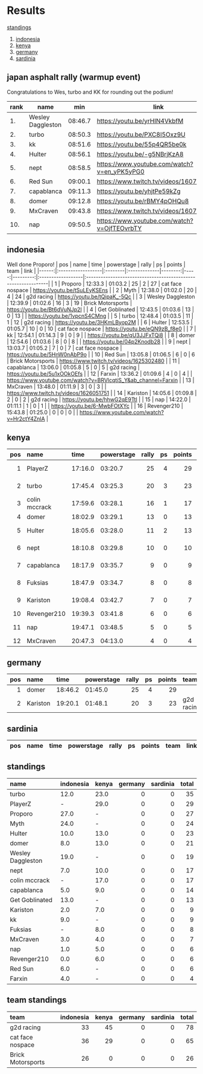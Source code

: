
# Results

[standings](https://github.com/xlsrln/cat/blob/main/results.md#standings)

1. [indonesia](https://github.com/xlsrln/cat/blob/main/results.md#indonesia)
2. [kenya](https://github.com/xlsrln/cat/blob/main/results.md#kenya)
3. [germany](https://github.com/xlsrln/cat/blob/main/results.md#germany)
4. [sardinia](https://github.com/xlsrln/cat/blob/main/results.md#sardinia)

## japan asphalt rally (warmup event)

Congratulations to Wes, turbo and KK for rounding out the podium!

| rank | name              | min     | link                                         |
| ---- | ----------------- | ------- | -------------------------------------------- |
| 1.   | Wesley Daggleston | 08:46.7 | https://youtu.be/yrHIN4VkbfM                 |
| 2.   | turbo             | 08:50.3 | https://youtu.be/PXC8I5Oxz9U                 |
| 3.   | kk                | 08:51.6 | https://youtu.be/55p4QR5be0k                 |
| 4.   | Hulter            | 08:56.1 | https://youtu.be/-g5NBrjKzA8                 |
| 5.   | nept              | 08:58.5 | https://www.youtube.com/watch?v=en_yPK5yPG0 |
| 6.   | Red Sun           | 09:00.1 | https://www.twitch.tv/videos/1607608745      |
| 7.   | capablanca	   | 09:11.3 | https://youtu.be/yhjtPe59kZg
| 8.   | domer             | 09:12.8 | https://youtu.be/rBMY4pOHQu8                 |
| 9.   | MxCraven          | 09:43.8 | https://www.twitch.tv/videos/1607365265      |
|10.   | nap               | 09:50.5 | https://www.youtube.com/watch?v=OjfTEOvrbTY  |

## indonesia
Well done Proporo!
|   pos | name              | time    | powerstage   |   rally |   ps |   points | team              | link                                                          |
|------:|:------------------|:--------|:-------------|--------:|-----:|---------:|:------------------|:--------------------------------------------------------------|
|     1 | Proporo           | 12:33.3 | 01:03.2      |      25 |    2 |       27 | cat face nospace  | https://youtu.be/tSuLEyKSEns                                  |
|     2 | Myth              | 12:38.0 | 01:02.0      |      20 |    4 |       24 | g2d racing        | https://youtu.be/tQipaK_-5Qc                                  |
|     3 | Wesley Daggleston | 12:39.9 | 01:02.6      |      16 |    3 |       19 | Brick Motorsports | https://youtu.be/Bt6dVuNJp2I                                  |
|     4 | Get Goblinated    | 12:43.5 | 01:03.6      |      13 |    0 |       13 |                   | https://youtu.be/1vpcnS4CMng                                  |
|     5 | turbo             | 12:48.4 | 01:03.5      |      11 |    1 |       12 | g2d racing        | https://youtu.be/3HKmLByop2M                                  |
|     6 | Hulter            | 12:53.5 | 01:05.7      |      10 |    0 |       10 | cat face nospace  | https://youtu.be/eQN9zB_f8e0                                  |
|     7 | kk                | 12:54.1 | 01:14.3      |       9 |    0 |        9 |                   | https://youtu.be/qU3JJFxTQj8                                  |
|     8 | domer             | 12:54.6 | 01:03.6      |       8 |    0 |        8 |                   | https://youtu.be/04p2Knodb28                                  |
|     9 | nept              | 13:03.7 | 01:05.2      |       7 |    0 |        7 | cat face nospace  | https://youtu.be/5HnW0nAbP9o                                  |
|    10 | Red Sun           | 13:05.8 | 01:06.5      |       6 |    0 |        6 | Brick Motorsports | https://www.twitch.tv/videos/1625302480                       |
|    11 | capablanca        | 13:06.0 | 01:05.8      |       5 |    0 |        5 | g2d racing        | https://youtu.be/5u1xOOkOEfs                                  |
|    12 | Farxin            | 13:36.2 | 01:09.6      |       4 |    0 |        4 |                   | https://www.youtube.com/watch?v=BRVlcqtiS_Y&ab_channel=Farxin |
|    13 | MxCraven          | 13:48.0 | 01:11.9      |       3 |    0 |        3 |                   | https://www.twitch.tv/videos/1626051751                       |
|    14 | Kariston          | 14:05.6 | 01:09.8      |       2 |    0 |        2 | g2d racing        | https://youtu.be/hhwG2qE9TtI                                  |
|    15 | nap               | 14:22.0 | 01:11.1      |       1 |    0 |        1 |                   | https://youtu.be/6-MwbFOtXYc                                  |
|    16 | Revenger210       | 15:43.8 | 01:25.0      |       0 |    0 |        0 |                   | https://www.youtube.com/watch?v=Hr2ctY4ZnlA                   |
## kenya

|   pos | name          | time    | powerstage   |   rally |   ps |   points | team             | link                                                           |
|------:|:--------------|:--------|:-------------|--------:|-----:|---------:|:-----------------|:---------------------------------------------------------------|
|     1 | PlayerZ       | 17:16.0 | 03:20.7      |      25 |    4 |       29 | g2d racing       | https://youtu.be/s8S5dyTnNpc                                   |
|     2 | turbo         | 17:45.4 | 03:25.3      |      20 |    3 |       23 | g2d racing       | https://youtu.be/6bVu7oTrAZw                                   |
|     3 | colin mccrack | 17:59.6 | 03:28.1      |      16 |    1 |       17 | g2d racing       | https://www.youtube.com/watch?v=l2Ee3kN6a68                    |
|     4 | domer         | 18:02.9 | 03:29.1      |      13 |    0 |       13 |                  | https://youtu.be/URIfE1vL-jg                                   |
|     5 | Hulter        | 18:05.6 | 03:28.0      |      11 |    2 |       13 | cat face nospace | https://youtu.be/gq6DhNcpZBI                                   |
|     6 | nept          | 18:10.8 | 03:29.8      |      10 |    0 |       10 | cat face nospace | https://youtu.be/M4o2sSYBvZA                                   |
|     7 | capablanca    | 18:17.9 | 03:35.7      |       9 |    0 |        9 | g2d racing       | https://youtu.be/4JeB7fbzCcU                                   |
|     8 | Fuksias       | 18:47.9 | 03:34.7      |       8 |    0 |        8 |                  | https://www.youtube.com/watch?v=E4qFigjDs0o&ab_channel=Fuksias |
|     9 | Kariston      | 19:08.4 | 03:42.7      |       7 |    0 |        7 | g2d racing       | https://youtu.be/Pzj3KO2ei70                                   |
|    10 | Revenger210   | 19:39.3 | 03:41.8      |       6 |    0 |        6 |                  | https://youtu.be/sx25UhSl3wI                                   |
|    11 | nap           | 19:47.1 | 03:48.5      |       5 |    0 |        5 |                  | https://www.youtube.com/watch?v=GraQJSZkVI0                    |
|    12 | MxCraven      | 20:47.3 | 04:13.0      |       4 |    0 |        4 |                  | https://www.twitch.tv/videos/1635003671                        |
## germany

|   pos | name     | time    | powerstage   |   rally |   ps |   points | team       | link                                        |
|------:|:---------|:--------|:-------------|--------:|-----:|---------:|:-----------|:--------------------------------------------|
|     1 | domer    | 18:46.2 | 01:45.0      |      25 |    4 |       29 |            | https://youtu.be/JnGVx8PXmfA                |
|     2 | Kariston | 19:20.1 | 01:48.1      |      20 |    3 |       23 | g2d racing | https://www.youtube.com/watch?v=5yLjyDsE6HM |
## sardinia

| pos   | name   | time   | powerstage   | rally   | ps   | points   | team   | link   |
|-------|--------|--------|--------------|---------|------|----------|--------|--------|
## standings
| name              | indonesia   | kenya   |   germany |   sardinia |   total |
|:------------------|:------------|:--------|----------:|-----------:|--------:|
| turbo             | 12.0        | 23.0    |         0 |          0 |      35 |
| PlayerZ           | -           | 29.0    |         0 |          0 |      29 |
| Proporo           | 27.0        | -       |         0 |          0 |      27 |
| Myth              | 24.0        | -       |         0 |          0 |      24 |
| Hulter            | 10.0        | 13.0    |         0 |          0 |      23 |
| domer             | 8.0         | 13.0    |         0 |          0 |      21 |
| Wesley Daggleston | 19.0        | -       |         0 |          0 |      19 |
| nept              | 7.0         | 10.0    |         0 |          0 |      17 |
| colin mccrack     | -           | 17.0    |         0 |          0 |      17 |
| capablanca        | 5.0         | 9.0     |         0 |          0 |      14 |
| Get Goblinated    | 13.0        | -       |         0 |          0 |      13 |
| Kariston          | 2.0         | 7.0     |         0 |          0 |       9 |
| kk                | 9.0         | -       |         0 |          0 |       9 |
| Fuksias           | -           | 8.0     |         0 |          0 |       8 |
| MxCraven          | 3.0         | 4.0     |         0 |          0 |       7 |
| nap               | 1.0         | 5.0     |         0 |          0 |       6 |
| Revenger210       | 0.0         | 6.0     |         0 |          0 |       6 |
| Red Sun           | 6.0         | -       |         0 |          0 |       6 |
| Farxin            | 4.0         | -       |         0 |          0 |       4 |
## team standings
| team              |   indonesia |   kenya |   germany |   sardinia |   total |
|:------------------|------------:|--------:|----------:|-----------:|--------:|
| g2d racing        |          33 |      45 |         0 |          0 |      78 |
| cat face nospace  |          36 |      29 |         0 |          0 |      65 |
| Brick Motorsports |          26 |       0 |         0 |          0 |      26 |

